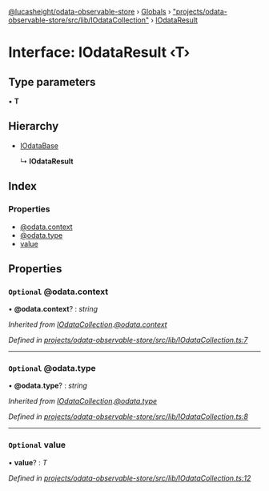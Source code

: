 [@lucasheight/odata-observable-store](../README.md) › [Globals](../globals.md) › ["projects/odata-observable-store/src/lib/IOdataCollection"](../modules/_projects_odata_observable_store_src_lib_iodatacollection_.md) › [IOdataResult](_projects_odata_observable_store_src_lib_iodatacollection_.iodataresult.md)

# Interface: IOdataResult ‹**T**›

## Type parameters

▪ **T**

## Hierarchy

* [IOdataBase](_projects_odata_observable_store_src_lib_iodatacollection_.iodatabase.md)

  ↳ **IOdataResult**

## Index

### Properties

* [@odata.context](_projects_odata_observable_store_src_lib_iodatacollection_.iodataresult.md#optional-@odata.context)
* [@odata.type](_projects_odata_observable_store_src_lib_iodatacollection_.iodataresult.md#optional-@odata.type)
* [value](_projects_odata_observable_store_src_lib_iodatacollection_.iodataresult.md#optional-value)

## Properties

### `Optional` @odata.context

• **@odata.context**? : *string*

*Inherited from [IOdataCollection](_projects_odata_observable_store_src_lib_iodatacollection_.iodatacollection.md).[@odata.context](_projects_odata_observable_store_src_lib_iodatacollection_.iodatacollection.md#optional-@odata.context)*

*Defined in [projects/odata-observable-store/src/lib/IOdataCollection.ts:7](https://github.com/lucasheight/odata-observable-store/blob/1fec3670/projects/odata-observable-store/src/lib/IOdataCollection.ts#L7)*

___

### `Optional` @odata.type

• **@odata.type**? : *string*

*Inherited from [IOdataCollection](_projects_odata_observable_store_src_lib_iodatacollection_.iodatacollection.md).[@odata.type](_projects_odata_observable_store_src_lib_iodatacollection_.iodatacollection.md#optional-@odata.type)*

*Defined in [projects/odata-observable-store/src/lib/IOdataCollection.ts:8](https://github.com/lucasheight/odata-observable-store/blob/1fec3670/projects/odata-observable-store/src/lib/IOdataCollection.ts#L8)*

___

### `Optional` value

• **value**? : *T*

*Defined in [projects/odata-observable-store/src/lib/IOdataCollection.ts:12](https://github.com/lucasheight/odata-observable-store/blob/1fec3670/projects/odata-observable-store/src/lib/IOdataCollection.ts#L12)*
